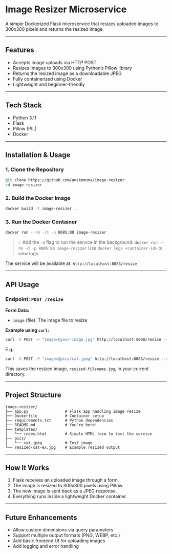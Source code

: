 # Image Resizer Microservice

A simple Dockerized Flask microservice that resizes uploaded images to 300x300 pixels and returns the resized image.

---

## Features

- Accepts image uploads via HTTP POST
- Resizes images to 300x300 using Python’s Pillow library
- Returns the resized image as a downloadable JPEG
- Fully containerized using Docker
- Lightweight and beginner-friendly

---

## Tech Stack

- Python 3.11
- Flask
- Pillow (PIL)
- Docker

---

## Installation & Usage

### 1. Clone the Repository

```bash
git clone https://github.com/anekemuna/image-resizer
cd image-resizer
```

### 2. Build the Docker Image

```bash
docker build -t image-resizer .
```

### 3. Run the Docker Container

```bash
docker run --rm -it -p 8085:80 image-resizer
```

> 💡 Add the `-d` flag to run the service in the background:
> `docker run --rm -d -p 8085:80 image-resizer`
> Use `docker logs <container-id>` to view logs.

The service will be available at:
`http://localhost:8085/resize`

---

## API Usage

### Endpoint: `POST /resize`

**Form Data:**

* `image` (file): The image file to resize

**Example using `curl`:**

```bash
curl -X POST -F "image=@your-image.jpg" http://localhost:5000/resize --output resized-filename.jpg
```

E.g.: 
```bash
curl -X POST -F "image=@pics/cat.jpeg" http://localhost:8085/resize --output resized-cat-ex.jpg

```
This saves the resized image, `resized-filename.jpg`, in your current directory.

---

## Project Structure

```
image-resizer/
├── app.py                # Flask app handling image resize
├── Dockerfile            # Container setup
├── requirements.txt      # Python dependencies
├── README.md             # You're here!
├── templates/
│   └── index.html        # Simple HTML form to test the service
├── pics/
│   └── cat.jpeg          # Test image
└── resized-cat-ex.jpg    # Example resized output

```

---

## How It Works

1. Flask receives an uploaded image through a form.
2. The image is resized to 300x300 pixels using Pillow.
3. The new image is sent back as a JPEG response.
4. Everything runs inside a lightweight Docker container.

---

## Future Enhancements

* Allow custom dimensions via query parameters
* Support multiple output formats (PNG, WEBP, etc.)
* Add basic frontend UI for uploading images
* Add logging and error handling


